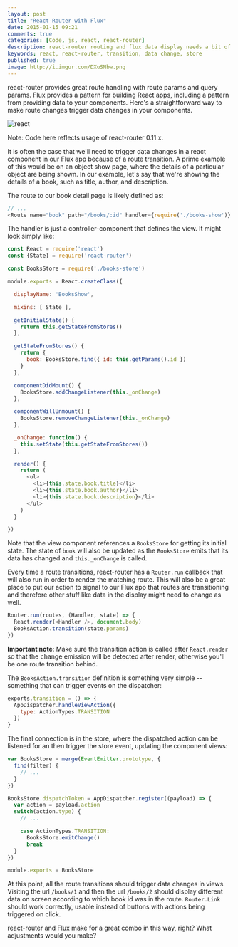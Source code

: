 ```yaml
---
layout: post
title: "React-Router with Flux"
date: 2015-01-15 09:21
comments: true
categories: [Code, js, react, react-router]
description: react-router routing and flux data display needs a bit of glue to work well together.
keywords: react, react-router, transition, data change, store
published: true
image: http://i.imgur.com/DXuSNbw.png
---
```


react-router provides great route handling with route params and query params.  Flux provides a pattern for building React apps, including a pattern from providing data to your components.  Here's a straightforward way to make route changes trigger data changes in your components.

![react](http://i.imgur.com/DXuSNbw.png)

<!--more-->

Note: Code here reflects usage of react-router 0.11.x.

It is often the case that we'll need to trigger data changes in a react component in our Flux app because of a route transition.  A prime example of this would be on an object show page, where the details of a particular object are being shown.  In our example, let's say that we're showing the details of a book, such as title, author, and description.

The route to our book detail page is likely defined as:

```js routes.js
// ...
<Route name="book" path="/books/:id" handler={require('./books-show')} />
```

The handler is just a controller-component that defines the view.  It might look simply like:

```js books-show.js
const React = require('react')
const {State} = require('react-router')

const BooksStore = require('./books-store')

module.exports = React.createClass({

  displayName: 'BooksShow',

  mixins: [ State ],

  getInitialState() {
    return this.getStateFromStores()
  },

  getStateFromStores() {
    return {
      book: BooksStore.find({ id: this.getParams().id })
    }
  },

  componentDidMount() {
    BooksStore.addChangeListener(this._onChange)
  },

  componentWillUnmount() {
    BooksStore.removeChangeListener(this._onChange)
  },

  _onChange: function() {
    this.setState(this.getStateFromStores())
  },

  render() {
    return (
      <ul>
        <li>{this.state.book.title}</li>
        <li>{this.state.book.author}</li>
        <li>{this.state.book.description}</li>
      </ul>
    )
  }

})
```

Note that the view component references a `BooksStore` for getting its initial state.  The state of `book` will also be updated as the `BooksStore` emits that its data has changed and `this._onChange` is called.

Every time a route transitions, react-router has a `Router.run` callback that will also run in order to render the matching route.  This will also be a great place to put our action to signal to our Flux app that routes are transitioning and therefore other stuff like data in the display might need to change as well.

```js
Router.run(routes, (Handler, state) => {
  React.render(<Handler />, document.body)
  BooksAction.transition(state.params)
})
```

__Important note__: Make sure the transition action is called after `React.render` so that the change emission will be detected after render, otherwise you'll be one route transition behind.

The `BooksAction.transition` definition is something very simple -- something that can trigger events on the dispatcher:

```js books-actions.js
exports.transition = () => {
  AppDispatcher.handleViewAction({
    type: ActionTypes.TRANSITION
  })
}
```

The final connection is in the store, where the dispatched action can be listened for an then trigger the store event, updating the component views:

```js books-store.js
var BooksStore = merge(EventEmitter.prototype, {
  find(filter) {
    // ...
  }
})

BooksStore.dispatchToken = AppDispatcher.register((payload) => {
  var action = payload.action
  switch(action.type) {
    // ...

    case ActionTypes.TRANSITION:
      BooksStore.emitChange()
      break
  }
})

module.exports = BooksStore

```

At this point, all the route transitions should trigger data changes in views.  Visiting the url `/books/1` and then the url `/books/2` should display different data on screen according to which book id was in the route.  `Router.Link` should work correctly, usable instead of buttons with actions being triggered on click.

react-router and Flux make for a great combo in this way, right?  What adjustments would you make?

